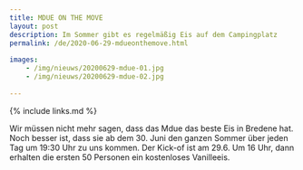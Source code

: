 ```yaml
---
title: MDUE ON THE MOVE
layout: post
description: Im Sommer gibt es regelmäßig Eis auf dem Campingplatz
permalink: /de/2020-06-29-mdueonthemove.html
    
images: 
    - /img/nieuws/20200629-mdue-01.jpg
    - /img/nieuws/20200629-mdue-02.jpg
    
---
```


{% include links.md %}

Wir müssen nicht mehr sagen, dass das Mdue das beste Eis in Bredene hat. Noch besser ist, dass sie ab dem 30. Juni den ganzen Sommer über jeden Tag um 19:30 Uhr zu uns kommen.
Der Kick-of ist am 29.6. Um 16 Uhr, dann erhalten die ersten 50 Personen ein kostenloses Vanilleeis.




